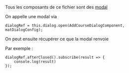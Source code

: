 Tous les composants de ce fichier sont des [modal](https://material.angular.io/components/dialog/overview)

On appelle une modal via 

`dialogRef = this.dialog.open(AddCourseDialogComponent, matDialogConfig);`

On peut ensuite récupérer ce que la modal renvoie

Par exemple : 

```
dialogRef.afterClosed().subscribe(result => {
    console.log(result)
});
```
